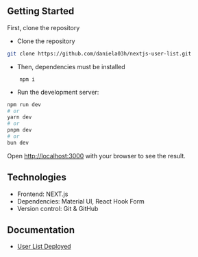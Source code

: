 ## Getting Started
First, clone the repository

- Clone the repository
```bash
git clone https://github.com/daniela03h/nextjs-user-list.git
```
- Then, dependencies must be installed 
```
    npm i 
```
- Run the development server:
```bash
npm run dev
# or
yarn dev
# or
pnpm dev
# or
bun dev
```

Open [http://localhost:3000](http://localhost:3000) with your browser to see the result.

## Technologies

- Frontend: NEXT.js
- Dependencies: Material UI, React Hook Form
- Version control: Git & GitHub

## Documentation

- [User List Deployed](https://user-list-kappa-coral.vercel.app/) 
